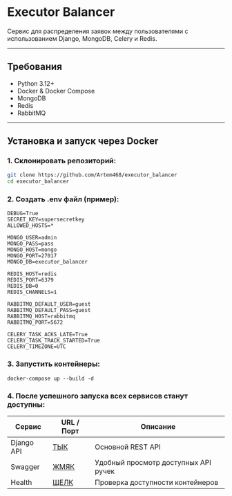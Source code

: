 # Executor Balancer

Сервис для распределения заявок между пользователями с использованием Django, MongoDB, Celery и Redis.

---

## Требования

- Python 3.12+
- Docker & Docker Compose
- MongoDB
- Redis
- RabbitMQ

---

## Установка и запуск через Docker

### 1. Склонировать репозиторий:

```bash
git clone https://github.com/Artem468/executor_balancer
cd executor_balancer
```

### 2. Создать .env файл (пример):

```
DEBUG=True
SECRET_KEY=supersecretkey
ALLOWED_HOSTS=*

MONGO_USER=admin
MONGO_PASS=pass
MONGO_HOST=mongo
MONGO_PORT=27017
MONGO_DB=executor_balancer

REDIS_HOST=redis
REDIS_PORT=6379
REDIS_DB=0
REDIS_CHANNELS=1

RABBITMQ_DEFAULT_USER=guest
RABBITMQ_DEFAULT_PASS=guest
RABBITMQ_HOST=rabbitmq
RABBITMQ_PORT=5672

CELERY_TASK_ACKS_LATE=True
CELERY_TASK_TRACK_STARTED=True
CELERY_TIMEZONE=UTC
```

### 3. Запустить контейнеры:

```docker-compose up --build -d```

### 4. После успешного запуска всех сервисов станут доступны:

| Сервис     | URL / Порт                                 | Описание                             |
|------------|--------------------------------------------|--------------------------------------|
| Django API | [ТЫК](http://127.0.0.1:8000)               | Основной REST API                    |
| Swagger    | [ЖМЯК](http://127.0.0.1:8000/swagger)      | Удобный просмотр доступных API ручек |
| Health     | [ЩЕЛК](http://127.0.0.1:8000/core/health/) | Проверка доступности контейнеров     |
